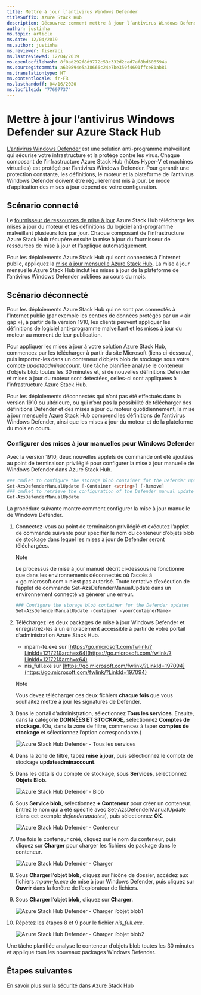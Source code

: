 ```yaml
---
title: Mettre à jour l’antivirus Windows Defender
titleSuffix: Azure Stack Hub
description: Découvrez comment mettre à jour l’antivirus Windows Defender sur Azure Stack Hub
author: justinha
ms.topic: article
ms.date: 12/04/2019
ms.author: justinha
ms.reviewer: fiseraci
ms.lastreviewed: 12/04/2019
ms.openlocfilehash: 8f0ad292f8d9772c53c332d2cad7af8bd606594a
ms.sourcegitcommit: a630894e5a38666c24e7be350f4691ffce81ab81
ms.translationtype: HT
ms.contentlocale: fr-FR
ms.lasthandoff: 04/16/2020
ms.locfileid: "77697737"
---
```

# <a name="update-windows-defender-antivirus-on-azure-stack-hub"></a>Mettre à jour l’antivirus Windows Defender sur Azure Stack Hub

[L’antivirus Windows Defender](https://docs.microsoft.com/windows/security/threat-protection/windows-defender-antivirus/windows-defender-antivirus-in-windows-10) est une solution anti-programme malveillant qui sécurise votre infrastructure et la protège contre les virus. Chaque composant de l’infrastructure Azure Stack Hub (hôtes Hyper-V et machines virtuelles) est protégé par l’antivirus Windows Defender. Pour garantir une protection constante, les définitions, le moteur et la plateforme de l’antivirus Windows Defender doivent être régulièrement mis à jour. Le mode d’application des mises à jour dépend de votre configuration.

## <a name="connected-scenario"></a>Scénario connecté

Le [fournisseur de ressources de mise à jour](azure-stack-updates.md#the-update-resource-provider) Azure Stack Hub télécharge les mises à jour du moteur et les définitions du logiciel anti-programme malveillant plusieurs fois par jour. Chaque composant de l’infrastructure Azure Stack Hub récupère ensuite la mise à jour du fournisseur de ressources de mise à jour et l’applique automatiquement.

Pour les déploiements Azure Stack Hub qui sont connectés à l’Internet public, appliquez la [mise à jour mensuelle Azure Stack Hub](azure-stack-apply-updates.md). La mise à jour mensuelle Azure Stack Hub inclut les mises à jour de la plateforme de l’antivirus Windows Defender publiées au cours du mois.

## <a name="disconnected-scenario"></a>Scénario déconnecté

Pour les déploiements Azure Stack Hub qui ne sont pas connectés à l’Internet public (par exemple les centres de données protégés par un « air gap »), à partir de la version 1910, les clients peuvent appliquer les définitions de logiciel anti-programme malveillant et les mises à jour du moteur au moment de leur publication. 

Pour appliquer les mises à jour à votre solution Azure Stack Hub, commencez par les télécharger à partir du site Microsoft (liens ci-dessous), puis importez-les dans un conteneur d’objets blob de stockage sous votre compte *updateadminaccount*. Une tâche planifiée analyse le conteneur d’objets blob toutes les 30 minutes et, si de nouvelles définitions Defender et mises à jour du moteur sont détectées, celles-ci sont appliquées à l’infrastructure Azure Stack Hub. 

Pour les déploiements déconnectés qui n’ont pas été effectués dans la version 1910 ou ultérieure, ou qui n’ont pas la possibilité de télécharger des définitions Defender et des mises à jour du moteur quotidiennement, la mise à jour mensuelle Azure Stack Hub comprend les définitions de l’antivirus Windows Defender, ainsi que les mises à jour du moteur et de la plateforme du mois en cours. 


### <a name="set-up-windows-defender-for-manual-updates"></a>Configurer des mises à jour manuelles pour Windows Defender 

Avec la version 1910, deux nouvelles applets de commande ont été ajoutées au point de terminaison privilégié pour configurer la mise à jour manuelle de Windows Defender dans Azure Stack Hub. 

```powershell 
### cmdlet to configure the storage blob container for the Defender updates 
Set-AzsDefenderManualUpdate [-Container <string>] [-Remove]  
### cmdlet to retrieve the configuration of the Defender manual update settings 
Get-AzsDefenderManualUpdate  
``` 

La procédure suivante montre comment configurer la mise à jour manuelle de Windows Defender. 

1. Connectez-vous au point de terminaison privilégié et exécutez l’applet de commande suivante pour spécifier le nom du conteneur d’objets blob de stockage dans lequel les mises à jour de Defender seront téléchargées. 

   > [!NOTE] 
   > Le processus de mise à jour manuel décrit ci-dessous ne fonctionne que dans les environnements déconnectés où l’accès à « go.microsoft.com » n’est pas autorisé. Toute tentative d’exécution de l’applet de commande Set-AzsDefenderManualUpdate dans un environnement connecté va générer une erreur. 

   ```powershell 
   ### Configure the storage blob container for the Defender updates 
   Set-AzsDefenderManualUpdate -Container <yourContainerName>
   ``` 

2. Téléchargez les deux packages de mise à jour Windows Defender et enregistrez-les à un emplacement accessible à partir de votre portail d’administration Azure Stack Hub.  

   * mpam-fe.exe sur [https://go.microsoft.com/fwlink/?LinkId=121721&arch=x64](https://go.microsoft.com/fwlink/?LinkId=121721&arch=x64) 
   * nis_full.exe sur [https://go.microsoft.com/fwlink/?LinkId=197094](https://go.microsoft.com/fwlink/?LinkId=197094) 

   > [!NOTE] 
   > Vous devez télécharger ces deux fichiers **chaque fois** que vous souhaitez mettre à jour les signatures de Defender. 

3. Dans le portail d’administration, sélectionnez **Tous les services**. Ensuite, dans la catégorie **DONNÉES ET STOCKAGE**, sélectionnez **Comptes de stockage**. (Ou, dans la zone de filtre, commencez à taper **comptes de stockage** et sélectionnez l’option correspondante.) 

   ![Azure Stack Hub Defender - Tous les services](./media/azure-stack-security-av/image1.png)  

4. Dans la zone de filtre, tapez **mise à jour**, puis sélectionnez le compte de stockage **updateadminaccount**. 

5. Dans les détails du compte de stockage, sous **Services**, sélectionnez **Objets Blob**. 

   ![Azure Stack Hub Defender - Blob](./media/azure-stack-security-av/image2.png) 

6. Sous **Service blob**, sélectionnez **+ Conteneur** pour créer un conteneur. Entrez le nom qui a été spécifié avec Set-AzsDefenderManualUpdate (dans cet exemple *defenderupdates*), puis sélectionnez **OK**. 

   ![Azure Stack Hub Defender - Conteneur](./media/azure-stack-security-av/image3.png) 

7. Une fois le conteneur créé, cliquez sur le nom du conteneur, puis cliquez sur **Charger** pour charger les fichiers de package dans le conteneur. 

   ![Azure Stack Hub Defender - Charger](./media/azure-stack-security-av/image4.png) 

8. Sous **Charger l’objet blob**, cliquez sur l’icône de dossier, accédez aux fichiers *mpam-fe.exe* de mise à jour Windows Defender, puis cliquez sur **Ouvrir** dans la fenêtre de l’explorateur de fichiers. 

9. Sous **Charger l’objet blob**, cliquez sur **Charger**. 

   ![Azure Stack Hub Defender - Charger l’objet blob1](./media/azure-stack-security-av/image5.png) 

1. Répétez les étapes 8 et 9 pour le fichier *nis_full.exe*. 

   ![Azure Stack Hub Defender - Charger l’objet blob2](./media/azure-stack-security-av/image6.png)

Une tâche planifiée analyse le conteneur d’objets blob toutes les 30 minutes et applique tous les nouveaux packages Windows Defender.  

## <a name="next-steps"></a>Étapes suivantes

[En savoir plus sur la sécurité dans Azure Stack Hub](azure-stack-security-foundations.md)
